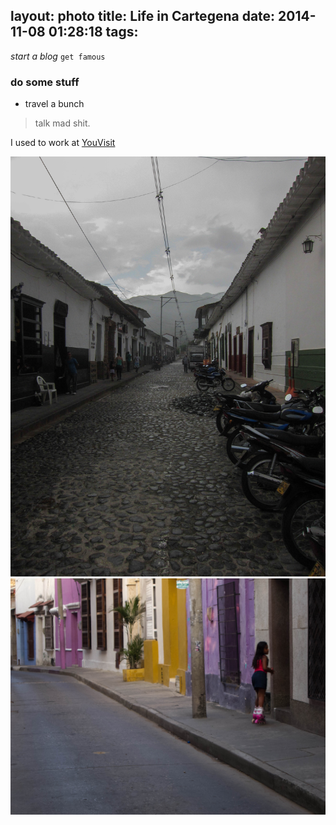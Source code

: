 layout: photo
title: Life in Cartegena
date: 2014-11-08 01:28:18
tags:
---
<!-- <img src="girl.jpg">
<img src="street.jpg">
 -->

 *start a blog*
 `get famous`
 ### do some stuff
 - travel a bunch
 > talk mad shit.
 >



I used to work at [YouVisit]


![A lonely street](/images/street.jpg)
![Rollerblades!!](/images/girl.jpg)



[YouVisit]:http://www.youvisit.com